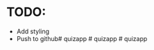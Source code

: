 # TODO: 
- Add styling
- Push to github#   q u i z a p p  
 #   q u i z a p p  
 #   q u i z a p p  
 